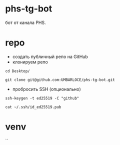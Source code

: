 # phs-tg-bot
бот от канала PHS.

# repo

- создать публичный репо на GitHub
- клонируем репо

`cd Desktop/`

`git clone git@github.com:UMBARLOCE/phs-tg-bot.git`

- пробросить SSH (опционально)

`ssh-keygen -t ed25519 -C "github"`

`cat ~/.ssh/id_ed25519.pub`

# venv

``